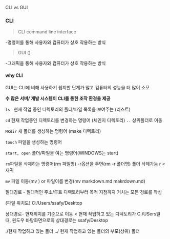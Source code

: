 CLI vs GUI

### CLI

> CLI command line interface

 -명령어를 통해 사용자와 컴퓨터가 상호 작용하는 방식

> GUI ()

  -그래픽을 통해 사용자와 컴퓨터가 상호 작용하는 방식

#### why CLI

 GUI는 CLI에 비해 사용하기 쉽지만 단계가 많고 컴퓨터의 성능을 더 많이 소모

 **수 많은 서버/ 개발 시스템이 CLI를 통한 조작 환경을 제공**

`ls`   현재 작업 중인 디렉토리의 폴더/파일 목록을 보여주는 (리스트)

`cd` 현재 작업중인 디렉토리를 변경하는 명렁어 (체인지 디렉토리) `..` 상위폴더로 이동

`MKdir` 새 폴더를 생성하는 명령어 (make 디렉토리)

`touch` 파일을 생성하는 명령어

`start, open` 폴더/파일을 여는 명령어(WINDOWS는 start)

`rm`파일을 삭제하는 명령어(rm 파일명)  -r옵션을 주면(rm -r 폴더명) 폴더 삭제가능 r <재귀

`mv` 파일 이동(mv ) or 파일이름 변경(mv markdown.md makrdown.md)

절대경로 - 절대적인 주소/루트 디렉토리부터 목적 지점까지 거치는 모든 경로를 작성 

(파일 위치도) C:/Users/ssafy/Desktop

상대경로- 현재위치를 기준으로 이동 < 현재 작업하고 있는 디렉토리가 C:/USers일 때, 윈도우 바탕화면으로의 상대경로는 ssafy/Desktop

./현재 작업하고 있는 폴더 ../ 현재 작업하고 있는 폴더의 부모(상위) 폴더




